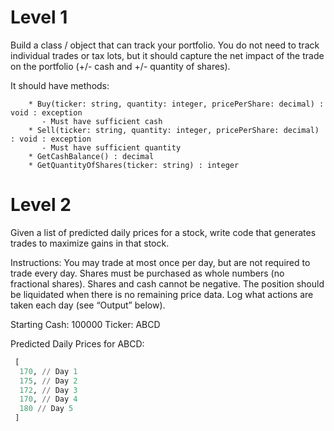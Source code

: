 # Level 1

Build a class / object that can track your portfolio.  You do not need to track individual trades or tax lots, but it should capture the net impact of the trade on the portfolio (+/- cash and +/- quantity of shares).  

It should have methods:
```test
    * Buy(ticker: string, quantity: integer, pricePerShare: decimal) : void : exception
       - Must have sufficient cash
    * Sell(ticker: string, quantity: integer, pricePerShare: decimal) : void : exception
       - Must have sufficient quantity
    * GetCashBalance() : decimal
    * GetQuantityOfShares(ticker: string) : integer
```

# Level 2

Given a list of predicted daily prices for a stock, write code that generates trades to maximize gains in that stock.

Instructions:
You may trade at most once per day, but are not required to trade every day.
Shares must be purchased as whole numbers (no fractional shares).
Shares and cash cannot be negative.
The position should be liquidated when there is no remaining price data.
Log what actions are taken each day (see “Output” below).

Starting Cash: 100000
Ticker: ABCD

Predicted Daily Prices for ABCD:
```python
 [
  170, // Day 1
  175, // Day 2
  172, // Day 3
  170, // Day 4
  180 // Day 5
 ]
```
